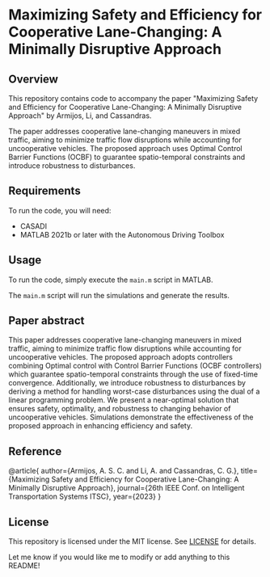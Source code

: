 # Maximizing Safety and Efficiency for Cooperative Lane-Changing: A Minimally Disruptive Approach

## Overview

This repository contains code to accompany the paper "Maximizing Safety and Efficiency for Cooperative Lane-Changing: A Minimally Disruptive Approach" by Armijos, Li, and Cassandras. 

The paper addresses cooperative lane-changing maneuvers in mixed traffic, aiming to minimize traffic flow disruptions while accounting for uncooperative vehicles. The proposed approach uses Optimal Control Barrier Functions (OCBF) to guarantee spatio-temporal constraints and introduce robustness to disturbances.

## Requirements

To run the code, you will need:

- CASADI
- MATLAB 2021b or later with the Autonomous Driving Toolbox

## Usage

To run the code, simply execute the `main.m` script in MATLAB. 

The `main.m` script will run the simulations and generate the results.

## Paper abstract

This paper addresses cooperative lane-changing maneuvers in mixed traffic, aiming to minimize traffic flow disruptions while accounting for uncooperative vehicles. The proposed approach adopts controllers combining Optimal control with Control Barrier Functions (OCBF controllers) which guarantee spatio-temporal constraints through the use of fixed-time convergence. Additionally, we introduce robustness to disturbances by deriving a method for handling worst-case disturbances using the dual of a linear programming problem. We present a near-optimal solution that ensures safety, optimality, and robustness to changing behavior of uncooperative vehicles. Simulations demonstrate the effectiveness of the proposed approach in enhancing efficiency and safety.

## Reference
@article{
author={Armijos, A. S. C. and Li, A. and Cassandras, C. G.},
title={Maximizing Safety and Efficiency for Cooperative Lane-Changing: A Minimally Disruptive Approach},
journal={26th IEEE Conf. on Intelligent Transportation Systems ITSC},
year={2023}
}


## License

This repository is licensed under the MIT license. See [LICENSE](LICENSE) for details.

Let me know if you would like me to modify or add anything to this README!
